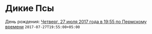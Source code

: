 # Дикие Псы

День рождения:
[Четверг, 27 июля 2017 года в 19:55 по Пермскому времени](img/birthday_proof.jpeg)
`2017-07-27T19:55:00+05:00`
